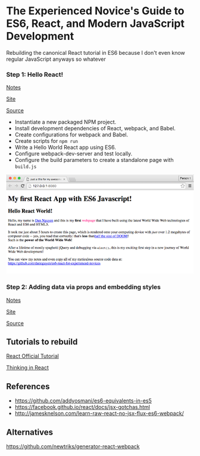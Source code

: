 # The Experienced Novice's Guide to ES6, React, and Modern JavaScript Development


Rebuilding the canonical React tutorial in ES6 because I don't even know regular JavaScript anyways so whatever


### Step 1: Hello React!

[Notes](notes/01.md)  

[Site](http://dannguyen.github.io/es6-react-for-experienced-novices/steps/01/)

[Source](https://github.com/dannguyen/es6-react-for-experienced-novices/tree/v01)

- Instantiate a new packaged NPM project.
- Install development dependencies of React, webpack, and Babel.
- Create configurations for webpack and Babel.
- Create scripts for `npm run`
- Write a Hello World React app using ES6.
- Configure webpack-dev-server and test locally.
- Configure the build parameters to create a standalone page with `build.js`


<a href="http://dannguyen.github.io/es6-react-for-experienced-novices/steps/01/">
  <img src="pagematter/images/01.png" alt="The first site">
</a>


### Step 2: Adding data via props and embedding styles

[Notes](notes/02.md)  

[Site](http://dannguyen.github.io/es6-react-for-experienced-novices/steps/02/)

[Source](https://github.com/dannguyen/es6-react-for-experienced-novices/tree/v02)




## Tutorials to rebuild


[React Official Tutorial](https://facebook.github.io/react/docs/tutorial.html)

[Thinking in React](https://facebook.github.io/react/docs/thinking-in-react.html)


## References

- https://github.com/addyosmani/es6-equivalents-in-es5
- https://facebook.github.io/react/docs/jsx-gotchas.html
- http://jamesknelson.com/learn-raw-react-no-jsx-flux-es6-webpack/

## Alternatives

https://github.com/newtriks/generator-react-webpack
